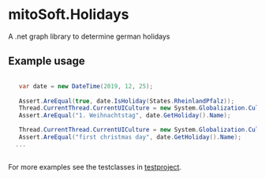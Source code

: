 # mitoSoft.Holidays
A .net graph library to determine german holidays

## Example usage

```c#

   var date = new DateTime(2019, 12, 25);
   
   Assert.AreEqual(true, date.IsHoliday(States.RheinlandPfalz));
   Thread.CurrentThread.CurrentUICulture = new System.Globalization.CultureInfo("de");
   Assert.AreEqual("1. Weihnachtstag", date.GetHoliday().Name);

   Thread.CurrentThread.CurrentUICulture = new System.Globalization.CultureInfo("en");
   Assert.AreEqual("first christmas day", date.GetHoliday().Name);
  ...  
  
```

For more examples see the testclasses in [testproject](mitoSoft.Holidays.Tests).